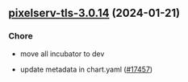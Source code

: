 

## [pixelserv-tls-3.0.14](https://github.com/truecharts/charts/compare/pixelserv-tls-3.0.13...pixelserv-tls-3.0.14) (2024-01-21)

### Chore



- move all incubator to dev

- update metadata in chart.yaml ([#17457](https://github.com/truecharts/charts/issues/17457))